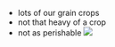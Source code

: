 - lots of our grain crops
- not that heavy of a crop 
- not as perishable
![](https://lh7-us.googleusercontent.com/PQqcIfP20-Yiyr5e8nZzxjVNFUq4uxjCnVjCk3QpxQ7U1iRV4oH35srx9XR4nIuvh3f8aQNNNsRdf66tYT29eakvKBJE1GGufWw5VyPdSgDdtBHAY4xIPj7oGpPMndnXffKVab-EbxJ_34dxlxF-LtQu=s2048)